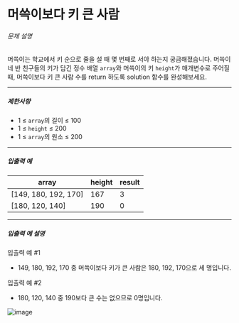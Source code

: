 # 머쓱이보다 키 큰 사람



###### 문제 설명

머쓱이는 학교에서 키 순으로 줄을 설 때 몇 번째로 서야 하는지 궁금해졌습니다. 머쓱이네 반 친구들의 키가 담긴 정수 배열 `array`와 머쓱이의 키 `height`가 매개변수로 주어질 때, 머쓱이보다 키 큰 사람 수를 return 하도록 solution 함수를 완성해보세요.

---

##### 제한사항

- 1 ≤ `array`의 길이 ≤ 100
- 1 ≤ `height` ≤ 200
- 1 ≤ `array`의 원소 ≤ 200

---

##### 입출력 예

| array                | height | result |
| -------------------- | ------ | ------ |
| [149, 180, 192, 170] | 167    | 3      |
| [180, 120, 140]      | 190    | 0      |

---

##### 입출력 예 설명

입출력 예 #1

- 149, 180, 192, 170 중 머쓱이보다 키가 큰 사람은 180, 192, 170으로 세 명입니다.

입출력 예 #2

- 180, 120, 140 중 190보다 큰 수는 없으므로 0명입니다.

![image](https://user-images.githubusercontent.com/116260619/213597957-58f5c99c-276f-4144-82a2-0591997579b0.png)
